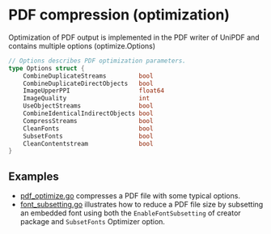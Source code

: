 # PDF compression (optimization)

Optimization of PDF output is implemented in the PDF writer of UniPDF and contains multiple options (optimize.Options)
```go
// Options describes PDF optimization parameters.
type Options struct {
	CombineDuplicateStreams         bool
	CombineDuplicateDirectObjects   bool
	ImageUpperPPI                   float64
	ImageQuality                    int
	UseObjectStreams                bool
	CombineIdenticalIndirectObjects bool
	CompressStreams                 bool
	CleanFonts                      bool
	SubsetFonts                     bool
	CleanContentstream              bool
}
```


## Examples

- [pdf_optimize.go](pdf_optimize.go) compresses a PDF file with some typical options.
- [font_subsetting.go](font_subsetting.go) illustrates how to reduce a PDF file size by subsetting an embedded font using both the `EnableFontSubsetting` of creator package and `SubsetFonts` Optimizer option.
